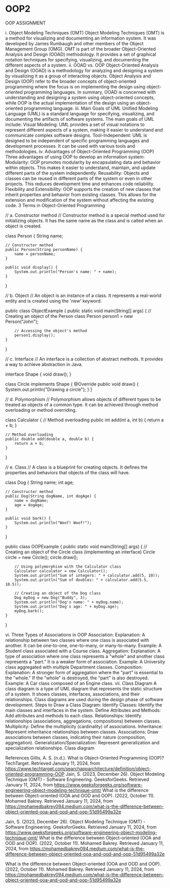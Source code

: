 # OOP2

OOP ASSIGNMENT
 
i. Object Modeling Techniques (OMT)
Object Modeling Techniques (OMT) is a method for visualizing and documenting an information system. It was developed by James Rumbaugh and other members of the Object Management Group (OMG). OMT is part of the broader Object-Oriented Analysis and Design (OOAD) methodology. It provides a set of graphical notation techniques for specifying, visualizing, and documenting the different aspects of a system.
ii. OOAD vs. OOP
Object-Oriented Analysis and Design (OOAD) is a methodology for analyzing and designing a system by visualizing it as a group of interacting objects. Object Analysis and Design (OOP) refer to the broader concepts of object-oriented programming where the focus is on implementing the design using object-oriented programming languages.
In summary, OOAD is concerned with understanding and designing a system using object-oriented concepts, while OOP is the actual implementation of the design using an object-oriented programming language.
iii. Main Goals of UML
Unified Modeling Language (UML) is a standard language for specifying, visualizing, and documenting the artifacts of software systems. The main goals of UML include:
Visual Modeling: UML provides a set of visual notations to represent different aspects of a system, making it easier to understand and communicate complex software designs.
Tool-Independent: UML is designed to be independent of specific programming languages and development processes. It can be used with various tools and methodologies.
iv. Advantages of Object-Oriented Programming (OOP)
Three advantages of using OOP to develop an information system:
Modularity: OOP promotes modularity by encapsulating data and behavior within objects. This makes it easier to understand, maintain, and update different parts of the system independently.
Reusability: Objects and classes can be reused in different parts of the system or even in other projects. This reduces development time and enhances code reliability.
Flexibility and Extensibility: OOP supports the creation of new classes that inherit properties and behavior from existing classes. This allows for the extension and modification of the system without affecting the existing code.
3 Terms in Object-Oriented Programming


 // a. Constructor method
// Constructor method is a special method used for initializing objects. It has the same name as the class and is called when an object is created.
 
class Person {
	String name;
 
	// Constructor method
	public Person(String personName) {
    	name = personName;
	}
 
	public void display() {
    	System.out.println("Person's name: " + name);
	}
}
 
// b. Object
// An object is an instance of a class. It represents a real-world entity and is created using the 'new' keyword.
 
public class ObjectExample {
	public static void main(String[] args) {
    	// Creating an object of the Person class
    	Person person1 = new Person("John");
 
    	// Accessing the object's method
    	person1.display();
	}
}
 
// c. Interface
// An interface is a collection of abstract methods. It provides a way to achieve abstraction in Java.
 
interface Shape {
	void draw();
}
 
class Circle implements Shape {
	@Override
	public void draw() {
    	System.out.println("Drawing a circle");
	}
}
 
// d. Polymorphism
// Polymorphism allows objects of different types to be treated as objects of a common type. It can be achieved through method overloading or method overriding.
 
class Calculator {
	// Method overloading
	public int add(int a, int b) {
    	return a + b;
	}
 
	// Method overloading
	public double add(double a, double b) {
    	return a + b;
	}
}
 
// e. Class
// A class is a blueprint for creating objects. It defines the properties and behaviors that objects of the class will have.
 
class Dog {
	String name;
	int age;
 
	// Constructor method
	public Dog(String dogName, int dogAge) {
    	name = dogName;
    	age = dogAge;
	}
 
	public void bark() {
    	System.out.println("Woof! Woof!");
	}
}
 
public class OOPExample {
	public static void main(String[] args) {
    	// Creating an object of the Circle class (implementing an interface)
    	Circle circle = new Circle();
    	circle.draw();
 
    	// Using polymorphism with the Calculator class
    	Calculator calculator = new Calculator();
    	System.out.println("Sum of integers: " + calculator.add(5, 10));
    	System.out.println("Sum of doubles: " + calculator.add(5.5, 10.5));
 
    	// Creating an object of the Dog class
    	Dog myDog = new Dog("Buddy", 3);
    	System.out.println("Dog's name: " + myDog.name);
    	System.out.println("Dog's age: " + myDog.age);
    	myDog.bark();
	}
}
 
vi. Three Types of Associations in OOP
Association:
Explanation: A relationship between two classes where one class is associated with another. It can be one-to-one, one-to-many, or many-to-many.
Example: A Student class associated with a Course class.
Aggregation:
Explanation: A type of association where one class represents a "whole" and another class represents a "part." It is a weaker form of association.
Example: A University class aggregated with multiple Department classes.
Composition:
Explanation: A stronger form of aggregation where the "part" is essential to the "whole." If the "whole" is destroyed, the "part" is also destroyed.
Example: A Car class composed of an Engine class.
vii. Class Diagram
A class diagram is a type of UML diagram that represents the static structure of a system. It shows classes, interfaces, associations, and their relationships. Class diagrams are used during the design phase of software development.
Steps to Draw a Class Diagram:
Identify Classes: Identify the main classes and interfaces in the system.
Define Attributes and Methods: Add attributes and methods to each class.
Relationships: Identify relationships (associations, aggregations, compositions) between classes.
Multiplicity: Define the multiplicity (cardinality) of associations.
Inheritance: Represent inheritance relationships between classes.
Associations: Draw associations between classes, indicating their nature (composition, aggregation).
Generalization/Specialization: Represent generalization and specialization relationships.
Class diagram





References
Gillis, A. S. (n.d.). What is Object-Oriented Programming (OOP)? TechTarget. Retrieved January 11, 2024, from https://www.techtarget.com/searchapparchitecture/definition/object-oriented-programming-OOP
Jain, S. (2023, December 26). Object Modeling Technique (OMT) - Software Engineering. GeeksforGeeks. Retrieved January 11, 2024, from https://www.geeksforgeeks.org/software-engineering-object-modeling-technique-omt/
What is the difference between Object-oriented (OOA and OOD and OOP). (2022, October 11). Mohamed Bakrey. Retrieved January 11, 2024, from https://mohamedbakrey094.medium.com/what-is-the-difference-between-object-oriented-ooa-and-ood-and-oop-51d95499a32e

Jain, S. (2023, December 26). Object Modeling Technique (OMT) - Software Engineering. GeeksforGeeks. Retrieved January 11, 2024, from https://www.geeksforgeeks.org/software-engineering-object-modeling-technique-omt/
What is the difference between Object-oriented (OOA and OOD and OOP). (2022, October 11). Mohamed Bakrey. Retrieved January 11, 2024, from https://mohamedbakrey094.medium.com/what-is-the-difference-between-object-oriented-ooa-and-ood-and-oop-51d95499a32e

What is the difference between Object-oriented (OOA and OOD and OOP). (2022, October 11). Mohamed Bakrey. Retrieved January 11, 2024, from https://mohamedbakrey094.medium.com/what-is-the-difference-between-object-oriented-ooa-and-ood-and-oop-51d95499a32e


